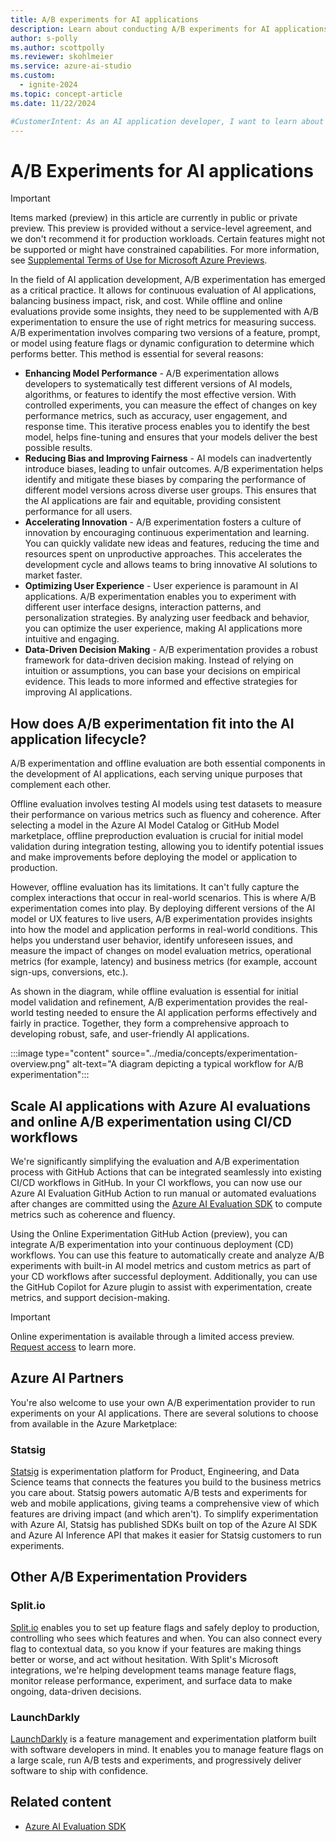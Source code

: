 ```yaml
---
title: A/B experiments for AI applications
description: Learn about conducting A/B experiments for AI applications.
author: s-polly
ms.author: scottpolly
ms.reviewer: skohlmeier
ms.service: azure-ai-studio
ms.custom:
  - ignite-2024
ms.topic: concept-article
ms.date: 11/22/2024

#CustomerIntent: As an AI application developer, I want to learn about A/B experiments so that I can evaluate and improve my applications.
---
```


# A/B Experiments for AI applications

> [!IMPORTANT]
>Items marked (preview) in this article are currently in public or private preview. This preview is provided without a service-level agreement, and we don't recommend it for production workloads. Certain features might not be supported or might have constrained capabilities. For more information, see [Supplemental Terms of Use for Microsoft Azure Previews](https://azure.microsoft.com/support/legal/preview-supplemental-terms/).

In the  field of AI application development, A/B experimentation has emerged as a critical practice. It allows for continuous evaluation of AI applications, balancing business impact, risk, and cost. While offline and online evaluations provide some insights, they need to be supplemented with A/B experimentation to ensure the use of right metrics for measuring success.  A/B experimentation involves comparing two versions of a feature, prompt, or model using feature flags or dynamic configuration to determine which performs better. This method is essential for several reasons:

- **Enhancing Model Performance** - A/B experimentation allows developers to systematically test different versions of AI models, algorithms, or features to identify the most effective version. With controlled experiments, you can measure the effect of changes on key performance metrics, such as accuracy, user engagement, and response time. This iterative process enables you to identify the best model, helps fine-tuning and ensures that your models deliver the best possible results.
- **Reducing Bias and Improving Fairness** - AI models can inadvertently introduce biases, leading to unfair outcomes. A/B experimentation helps identify and mitigate these biases by comparing the performance of different model versions across diverse user groups. This ensures that the AI applications are fair and equitable, providing consistent performance for all users.
- **Accelerating Innovation** - A/B experimentation fosters a culture of innovation by encouraging continuous experimentation and learning. You can quickly validate new ideas and features, reducing the time and resources spent on unproductive approaches. This accelerates the development cycle and allows teams to bring innovative AI solutions to market faster.
- **Optimizing User Experience** - User experience is paramount in AI applications. A/B experimentation enables you to experiment with different user interface designs, interaction patterns, and personalization strategies. By analyzing user feedback and behavior, you can optimize the user experience, making AI applications more intuitive and engaging.
- **Data-Driven Decision Making** - A/B experimentation provides a robust framework for data-driven decision making. Instead of relying on intuition or assumptions, you can base your decisions on empirical evidence. This leads to more informed and effective strategies for improving AI applications.


## How does A/B experimentation fit into the AI application lifecycle?


A/B experimentation and offline evaluation are both essential components in the development of AI applications, each serving unique purposes that complement each other.

Offline evaluation involves testing AI models using test datasets to measure their performance on various metrics such as fluency and coherence. After selecting a model in the Azure AI Model Catalog or GitHub Model marketplace, offline preproduction evaluation is crucial for initial model validation during integration testing, allowing you to identify potential issues and make improvements before deploying the model or application to production.

However, offline evaluation has its limitations. It can't fully capture the complex interactions that occur in real-world scenarios. This is where A/B experimentation comes into play. By deploying different versions of the AI model or UX features to live users, A/B experimentation provides insights into how the model and application performs in real-world conditions. This helps you understand user behavior, identify unforeseen issues, and measure the impact of changes on model evaluation metrics, operational metrics (for example, latency) and business metrics (for example, account sign-ups, conversions, etc.).

As shown in the diagram, while offline evaluation is essential for initial model validation and refinement, A/B experimentation provides the real-world testing needed to ensure the AI application performs effectively and fairly in practice. Together, they form a comprehensive approach to developing robust, safe, and user-friendly AI applications.

:::image type="content" source="../media/concepts/experimentation-overview.png" alt-text="A diagram depicting a typical workflow for A/B experimentation":::

## Scale AI applications with Azure AI evaluations and online A/B experimentation using CI/CD workflows 

We're significantly simplifying the evaluation and A/B experimentation process with GitHub Actions that can be integrated seamlessly into existing CI/CD workflows in GitHub. In your CI workflows, you can now use our Azure AI Evaluation GitHub Action to run manual or automated evaluations after changes are committed using the [Azure AI Evaluation SDK](../how-to/develop/evaluate-sdk.md) to compute metrics such as coherence and fluency. 

 Using the Online Experimentation GitHub Action (preview), you can integrate A/B experimentation into your continuous deployment (CD) workflows. You can use this feature to automatically create and analyze A/B experiments with built-in AI model metrics and custom metrics as part of your CD workflows after successful deployment. Additionally, you can use the GitHub Copilot for Azure plugin to assist with experimentation, create metrics, and support decision-making. 


> [!IMPORTANT]
> Online experimentation is available through a limited access preview. [Request access](https://forms.office.com/pages/responsepage.aspx?id=v4j5cvGGr0GRqy180BHbR7uGybsCdrhBm9mIL2qQ6XNUNE9OREpVOTBIWFpKQ0dGOTRZWTNaWUZXSS4u&route=shorturl) to learn more.

## Azure AI Partners


You're also welcome to use your own A/B experimentation provider to run experiments on your AI applications. There are several solutions to choose from available in the Azure Marketplace:

### Statsig

[Statsig](https://azuremarketplace.microsoft.com/marketplace/apps/statsiginc1610354169520.statsig?tab=Overview) is experimentation platform for Product, Engineering, and Data Science teams that connects the features you build to the business metrics you care about. Statsig powers automatic A/B tests and experiments for web and mobile applications, giving teams a comprehensive view of which features are driving impact (and which aren't). To simplify experimentation with Azure AI, Statsig has published SDKs built on top of the Azure AI SDK and Azure AI Inference API that makes it easier for Statsig customers to run experiments.

## Other A/B Experimentation Providers

### Split.io
[Split.io](https://azuremarketplace.microsoft.com/marketplace/apps/splitio1614896174525.split_azure?tab=Overview) enables you to set up feature flags and safely deploy to production, controlling who sees which features and when. You can also connect every flag to contextual data, so you know if your features are making things better or worse, and act without hesitation. With Split's Microsoft integrations, we're helping development teams manage feature flags, monitor release performance, experiment, and surface data to make ongoing, data-driven decisions.

### LaunchDarkly
[LaunchDarkly](https://azuremarketplace.microsoft.com/marketplace/apps/aad.launchdarkly?tab=Overview) is a feature management and experimentation platform built with software developers in mind. It enables you to manage feature flags on a large scale, run A/B tests and experiments, and progressively deliver software to ship with confidence.



## Related content


- [Azure AI Evaluation SDK](../how-to/develop/evaluate-sdk.md)
